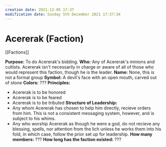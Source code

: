 ```yaml
---
creation date: 2021-12-05 17:37
modification date: Sunday 5th December 2021 17:37:34
---
```


# Acererak (Faction)
[[Factions]]

**Purpose:** To do Acererak's bidding.
**Who:** Any of Acererak's minions and cultists. Acererak isn't necessarily in charge or aware of all of those who would represent this faction, though he is the leader.
**Name:** None, this is not a formal group
**Symbol:** A devil's face with an open mouth, carved out of stone
**Colors:** ???
**Principles:**
- Acererak is to be honored
- Acererak is to be feared
- Acererak is to be tributed
**Structure of Leadership:**
- Any whom Acererak has chosen to help him directly, recieve orders from him. This is not a consistent messaging system, however, and is subject to his whims.
- Any who worship Acererak as though he were a god, do not recieve any blessing, spells, nor attention from the lich unless he works them into his fold, in which case, follow the prior set up for leadership.
**How many members:** ???
**How long has the faction existed:** ???


